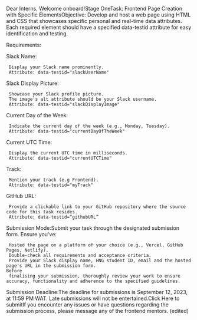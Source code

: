 Dear Interns,
Welcome onboard!Stage OneTask: Frontend Page Creation with Specific ElementsObjective:
 Develop and host a web page using HTML and CSS that showcases specific
personal and real-time data attributes. Each required element should
have a specified data-testid attribute for easy identification and
testing.

Requirements:

Slack Name:

     Display your Slack name prominently.
     Attribute: data-testid="slackUserName"

Slack Display Picture:

     Showcase your Slack profile picture.
     The image's alt attribute should be your Slack username.
     Attribute: data-testid="slackDisplayImage"

Current Day of the Week:

     Indicate the current day of the week (e.g., Monday, Tuesday).
     Attribute: data-testid="currentDayOfTheWeek"

Current UTC Time:

     Display the current UTC time in milliseconds.
     Attribute: data-testid="currentUTCTime"

Track:

     Mention your track (e.g Frontend).
     Attribute: data-testid="myTrack"

GitHub URL:

     Provide a clickable link to your GitHub repository where the source code for this task resides.
     Attribute: data-testid=“githubURL”

Submission Mode:Submit your task through the designated submission form. Ensure you've:

     Hosted the page on a platform of your choice (e.g., Vercel, GitHub Pages, Netlify).
     Double-check all requirements and acceptance criteria.
     Provide your Slack display name, HNG student ID, email and the hosted page's URL in the submission form.
    Before
     finalising your submission, thoroughly review your work to ensure
    accuracy, functionality and adherence to the specified guidelines.

Submission Deadline:The deadline for submissions is September 12, 2023, at 11:59 PM WAT. Late submissions will not be entertained.Click Here to submitIf you encounter any issues or have questions regarding the submission process, please message any of the frontend mentors. (edited)

